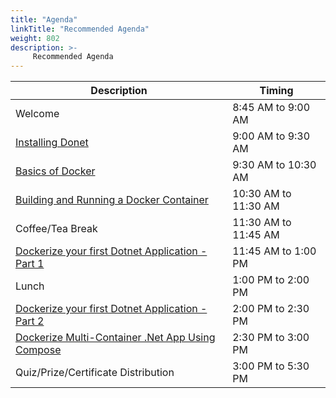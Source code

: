 ```yaml
---
title: "Agenda"
linkTitle: "Recommended Agenda"
weight: 802
description: >-
     Recommended Agenda
---
```



| Description | Timing |
| --- | --- |
| Welcome | 8:45 AM to 9:00 AM |
| [Installing Donet](../prerequisite/) | 9:00 AM to 9:30 AM |
| [Basics of Docker](../basics/) | 9:30 AM to 10:30 AM |
| [Building and Running a Docker Container](../building/) | 10:30 AM to 11:30 AM |
| Coffee/Tea Break | 11:30 AM to 11:45 AM |
| [Dockerize your first Dotnet Application - Part 1 ](../dotnetwebapp/) |  11:45 AM to 1:00 PM|
| Lunch | 1:00 PM to 2:00 PM |
| [Dockerize your first Dotnet Application - Part 2 ](../dotnetwebapp/) |  2:00 PM to 2:30 PM |
| [Dockerize Multi-Container .Net App Using Compose](../compose/) | 2:30 PM to 3:00 PM |
| Quiz/Prize/Certificate Distribution | 3:00 PM to 5:30 PM |
